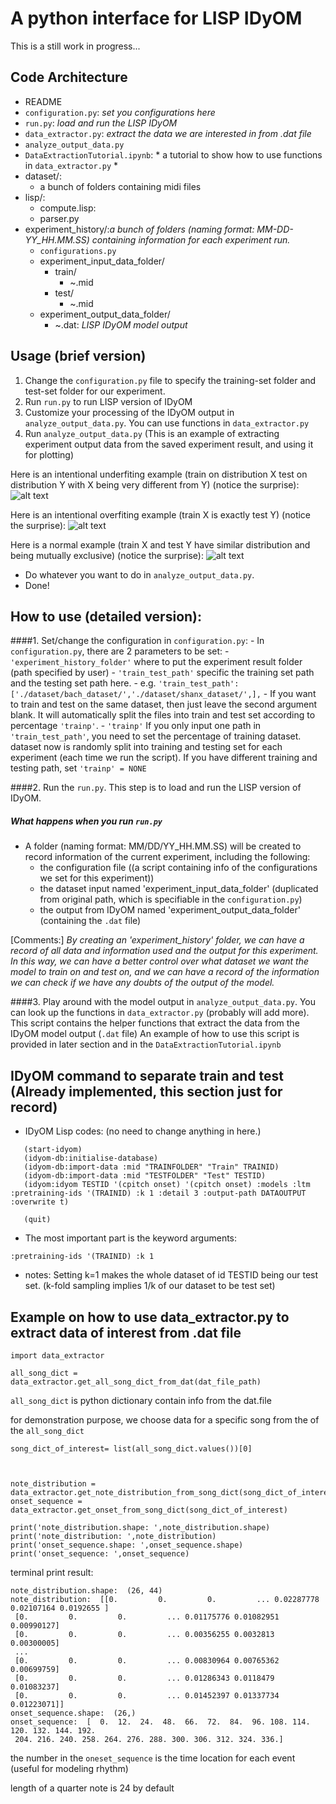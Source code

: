 # A python interface for LISP IDyOM 

This is a still work in progress...


## Code Architecture

- README
- `configuration.py`: *set you configurations here*
- `run.py`: *load and run the LISP IDyOM*
- `data_extractor.py`: *extract the data we are interested in from .dat file*
- `analyze_output_data.py`
- `DataExtractionTutorial.ipynb`: * a tutorial to show how to use functions in `data_extractor.py` *
- dataset/:
    -  a bunch of folders containing midi files 
- lisp/:
    - compute.lisp: 
    - parser.py
- experiment_history/:*a bunch of folders (naming format: MM-DD-YY_HH.MM.SS) containing information for each experiment run.*
    - `configurations.py`
    - experiment_input_data_folder/
        - train/
            - ~.mid
        - test/
            - ~.mid
    - experiment_output_data_folder/
        - ~.dat: *LISP IDyOM model output*

## Usage (brief version)

1. Change the ```configuration.py``` file to specify the training-set folder and test-set folder for our experiment.
2. Run ```run.py``` to run LISP version of IDyOM
3. Customize your processing of the IDyOM output in ```analyze_output_data.py```. You can use functions in `data_extractor.py`
4. Run ```analyze_output_data.py``` (This is an example of extracting experiment output data from the saved experiment result, and using it for plotting)

Here is an intentional underfiting example (train on distribution X test on distribution Y with X being very different from Y) (notice the surprise):
![alt text][logo1]

[logo1]: Demo_figures/train_bach_test_shanx/shanx019.mid.png

Here is an intentional overfiting example (train X is exactly test Y) (notice the surprise):
![alt text][logo2]

[logo2]: Demo_figures/train_intentional_overfit_on_bach/chor-003.mid.png

Here is a normal example (train X and test Y have similar distribution and being mutually exclusive) (notice the surprise):
![alt text][logo3]

[logo3]: Demo_figures/train_bach_test_bach/chor-004.mid.png

- Do whatever you want to do in ```analyze_output_data.py```. 
- Done!


 ## How to use (detailed version):
 
 ####1. Set/change the configuration in ```configuration.py```:
    - In ```configuration.py```, there are 2 parameters to be set:
        - ```'experiment_history_folder'``` where to put the experiment result folder (path specified by user)
        - ```'train_test_path'``` specific the training set path and the testing set path here. 
            - e.g. ```'train_test_path':['./dataset/bach_dataset/','./dataset/shanx_dataset/',],```
            - If you want to train and test on the same dataset, then just leave the second argument blank.
              It will automatically split the files into train and test set according to percentage ```'trainp'```.
        - ```'trainp'``` If you only input one path in ```'train_test_path'```, you need to set the percentage of training dataset.
        dataset now is randomly split into training and testing set for each experiment (each time we run the script).
        If you have different training and testing path, set ```'trainp' = NONE```

 ####2. Run the ```run.py```. 
 This step is to load and run the LISP version of IDyOM.


##### What happens when you run ```run.py```

- A folder (naming format: MM/DD/YY_HH.MM.SS) will be created to record information of the current experiment,
including the following:
    - the configuration file ((a script containing info of the configurations we set for this experiment))
    - the dataset input named 'experiment_input_data_folder' (duplicated from original path, which is specifiable in the ```configuration.py```)
    - the output from IDyOM named 'experiment_output_data_folder' (containing the ```.dat``` file)
    
                  
 [Comments:] *By creating an 'experiment_history' folder, we can have a record of all data and information used and the output for this experiment.
 In this way, we can have a better control over what dataset we want the model to train on and test on, 
 and we can have a record of the information we can check if we have any doubts of the output of the model.*
 
 ####3. Play around with the model output in ```analyze_output_data.py```. 
 You can look up the functions in `data_extractor.py` (probably will add more). 
 This script contains the helper functions that extract the data from the IDyOM model output (`.dat` file)
 An example of how to use this script is provided in later section and in the `DataExtractionTutorial.ipynb`
 


## IDyOM command to separate train and test (Already implemented, this section just for record)

- IDyOM Lisp codes: (no need to change anything in here.)
 ```` 
    (start-idyom)
    (idyom-db:initialise-database)    
    (idyom-db:import-data :mid "TRAINFOLDER" "Train" TRAINID)    
    (idyom-db:import-data :mid "TESTFOLDER" "Test" TESTID)
    (idyom:idyom TESTID '(cpitch onset) '(cpitch onset) :models :ltm :pretraining-ids '(TRAINID) :k 1 :detail 3 :output-path DATAOUTPUT :overwrite t)
    
    (quit)
````
- The most important part is the keyword arguments:

````    
:pretraining-ids '(TRAINID) :k 1
````

  - notes: Setting k=1 makes the whole dataset of id TESTID being our test set. (k-fold sampling implies 1/k of our dataset to be test set)


## Example on how to use data_extractor.py to extract data of interest from .dat file
    
 
    import data_extractor
    
    all_song_dict = data_extractor.get_all_song_dict_from_dat(dat_file_path)

```all_song_dict``` is python dictionary contain info from the dat.file

for demonstration purpose, we choose data for a specific song from the of the ```all_song_dict```

    song_dict_of_interest= list(all_song_dict.values())[0]


    
    note_distribution = data_extractor.get_note_distribution_from_song_dict(song_dict_of_interest)
    onset_sequence = data_extractor.get_onset_from_song_dict(song_dict_of_interest)
    
    print('note_distribution.shape: ',note_distribution.shape)
    print('note_distribution: ',note_distribution)
    print('onset_sequence.shape: ',onset_sequence.shape)
    print('onset_sequence: ',onset_sequence)   

 terminal print result:
    
    note_distribution.shape:  (26, 44)
    note_distribution:  [[0.         0.         0.         ... 0.02287778 0.02107164 0.0192655 ]
     [0.         0.         0.         ... 0.01175776 0.01082951 0.00990127]
     [0.         0.         0.         ... 0.00356255 0.0032813  0.00300005]
     ...
     [0.         0.         0.         ... 0.00830964 0.00765362 0.00699759]
     [0.         0.         0.         ... 0.01286343 0.0118479  0.01083237]
     [0.         0.         0.         ... 0.01452397 0.01337734 0.01223071]]
    onset_sequence.shape:  (26,)
    onset_sequence:  [  0.  12.  24.  48.  66.  72.  84.  96. 108. 114. 120. 132. 144. 192.
     204. 216. 240. 258. 264. 276. 288. 300. 306. 312. 324. 336.]

 the number in the ```oneset_sequence``` is the time location for each event (useful for modeling rhythm)
 
 length of a quarter note is 24 by default
